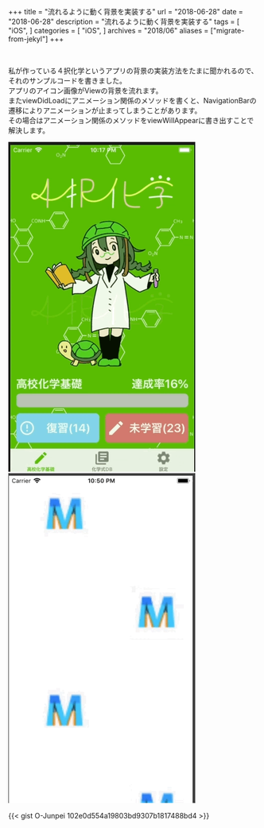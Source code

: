 +++
title = "流れるように動く背景を実装する"
url = "2018-06-28"
date = "2018-06-28"
description = "流れるように動く背景を実装する"
tags = [
    "iOS",
]
categories = [
    "iOS",
]
archives = "2018/06"
aliases = ["migrate-from-jekyl"]
+++

<br>

私が作っている４択化学というアプリの背景の実装方法をたまに聞かれるので、それのサンプルコードを書きました。  
アプリのアイコン画像がViewの背景を流れます。  
またviewDidLoadにアニメーション関係のメソッドを書くと、NavigationBarの遷移によりアニメーションが止まってしまうことがあります。  
その場合はアニメーション関係のメソッドをviewWillAppearに書き出すことで解決します。  


![alt](1.gif)
![alt](2.gif)

{{< gist O-Junpei 102e0d554a19803bd9307b1817488bd4 >}}
